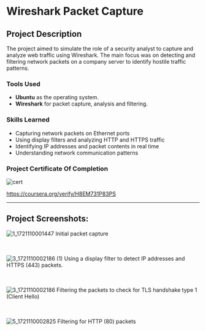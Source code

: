 # Wireshark Packet Capture

## Project Description

The project aimed to simulate the role of a security analyst to capture and analyze web traffic using Wireshark. The main focus was on detecting and filtering network packets on a company server to identify hostile traffic patterns.

### Tools Used

- **Ubuntu** as the operating system.
- **Wireshark** for packet capture, analysis and filtering.

### Skills Learned

- Capturing network packets on Ethernet ports
- Using display filters and analyzing HTTP and HTTPS traffic
- Identifying IP addresses and packet contents in real time
- Understanding network communication patterns
  
### Project Certificate Of Completion
![cert](https://github.com/user-attachments/assets/e7ceb25f-08fe-4784-8bbe-426d57ab5e6a)


https://coursera.org/verify/H8EM731P83PS

---
## Project Screenshots:

<p align="center">
  
![1_1721110001447](https://github.com/user-attachments/assets/26efe4f6-9e85-4266-8724-6f9c328861de)
Initial packet capture
<br>
<br>
<br>

![3_1721110002186 (1)](https://github.com/user-attachments/assets/68b77aaa-e972-47a2-9cde-a3218d242ab6)
Using a display filter to detect IP addresses and HTTPS (443) packets.
<br>
<br>
<br>

![3_1721110002186](https://github.com/user-attachments/assets/a3771831-fcbd-42ee-b246-a5408c930e99)
Filtering the packets to check for TLS handshake type 1 (Client Hello)
<br>
<br>
<br>

![5_1721110002825](https://github.com/user-attachments/assets/6f9957c6-98af-4435-95e2-1f411d427b28)
Filtering for HTTP (80) packets
<br>
<br>
<br>
